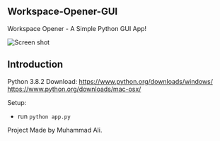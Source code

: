 ## Workspace-Opener-GUI
Workspace Opener - A Simple Python GUI App!

![Screen shot](images/DEMO.gif)

## Introduction
Python 3.8.2 Download:
https://www.python.org/downloads/windows/
https://www.python.org/downloads/mac-osx/

Setup:
- run ```python app.py```

Project Made by Muhammad Ali.